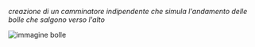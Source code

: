 _creazione di un camminatore indipendente che simula l'andamento delle bolle che salgono verso l'alto_

![immagine bolle](https://raw.githubusercontent.com/peterbaru/archive/master/peterbaru/Esercizi/camminatoriindipendenti/camminatoriindipendenti%20bolle/img%20bolle.png)
